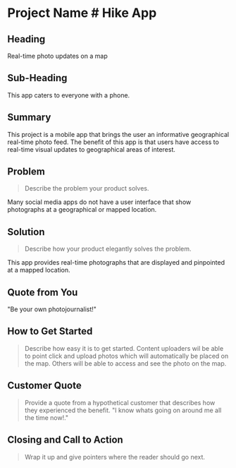 # Project Name # Hike App

<!-- 
> This material was originally posted [here](http://www.quora.com/What-is-Amazons-approach-to-product-development-and-product-management). It is reproduced here for posterities sake.

There is an approach called "working backwards" that is widely used at Amazon. They work backwards from the customer, rather than starting with an idea for a product and trying to bolt customers onto it. While working backwards can be applied to any specific product decision, using this approach is especially important when developing new products or features.

For new initiatives a product manager typically starts by writing an internal press release announcing the finished product. The target audience for the press release is the new/updated product's customers, which can be retail customers or internal users of a tool or technology. Internal press releases are centered around the customer problem, how current solutions (internal or external) fail, and how the new product will blow away existing solutions.

If the benefits listed don't sound very interesting or exciting to customers, then perhaps they're not (and shouldn't be built). Instead, the product manager should keep iterating on the press release until they've come up with benefits that actually sound like benefits. Iterating on a press release is a lot less expensive than iterating on the product itself (and quicker!).

If the press release is more than a page and a half, it is probably too long. Keep it simple. 3-4 sentences for most paragraphs. Cut out the fat. Don't make it into a spec. You can accompany the press release with a FAQ that answers all of the other business or execution questions so the press release can stay focused on what the customer gets. My rule of thumb is that if the press release is hard to write, then the product is probably going to suck. Keep working at it until the outline for each paragraph flows. 

Oh, and I also like to write press-releases in what I call "Oprah-speak" for mainstream consumer products. Imagine you're sitting on Oprah's couch and have just explained the product to her, and then you listen as she explains it to her audience. That's "Oprah-speak", not "Geek-speak".

Once the project moves into development, the press release can be used as a touchstone; a guiding light. The product team can ask themselves, "Are we building what is in the press release?" If they find they're spending time building things that aren't in the press release (overbuilding), they need to ask themselves why. This keeps product development focused on achieving the customer benefits and not building extraneous stuff that takes longer to build, takes resources to maintain, and doesn't provide real customer benefit (at least not enough to warrant inclusion in the press release).
 -->
 
## Heading ##
  
  Real-time photo updates on a map 

## Sub-Heading ##

  This app caters to everyone with a phone. 
 
## Summary ##

  This project is a mobile app that brings the user an informative geographical real-time photo feed.  The benefit of this app is that users have access to real-time visual updates to geographical areas of interest.    

## Problem #
  > Describe the problem your product solves.

  Many social media apps do not have a user interface that show photographs at a geographical or mapped location. 

## Solution ##
  > Describe how your product elegantly solves the problem.
  
  This app provides real-time photographs that are displayed and pinpointed at a mapped location.  

## Quote from You ##

  "Be your own photojournalist!"

## How to Get Started ##
  > Describe how easy it is to get started.
  Content uploaders wil be able to point click and upload photos which will automatically be placed on the map. Others will be able to access and see the photo on the map.

## Customer Quote ##
  > Provide a quote from a hypothetical customer that describes how they experienced the benefit.
"I know whats going on around me all the time now!."
## Closing and Call to Action ##
  > Wrap it up and give pointers where the reader should go next.
